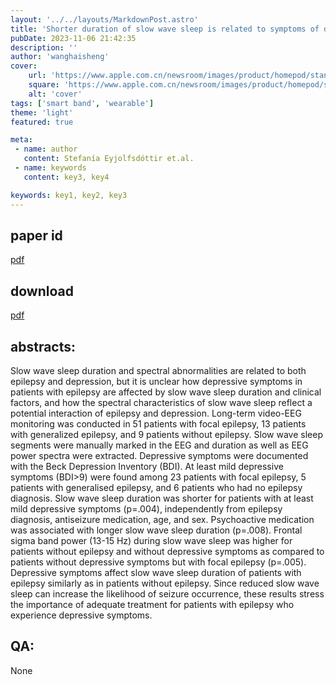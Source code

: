 ```yaml
---
layout: '../../layouts/MarkdownPost.astro'
title: 'Shorter duration of slow wave sleep is related to symptoms of depression in patients with epilepsy'
pubDate: 2023-11-06 21:42:35
description: ''
author: 'wanghaisheng'
cover:
    url: 'https://www.apple.com.cn/newsroom/images/product/homepod/standard/Apple-HomePod-hero-230118_big.jpg.large_2x.jpg'
    square: 'https://www.apple.com.cn/newsroom/images/product/homepod/standard/Apple-HomePod-hero-230118_big.jpg.large_2x.jpg'
    alt: 'cover'
tags: ['smart band', 'wearable'] 
theme: 'light'
featured: true

meta:
 - name: author
   content: Stefanía Eyjolfsdóttir et.al.
 - name: keywords
   content: key3, key4

keywords: key1, key2, key3
---
```


## paper id
[pdf](2311.01280v1)
## download
[pdf]([2311.01280v1](http://arxiv.org/abs/2311.01280v1))
## abstracts:
Slow wave sleep duration and spectral abnormalities are related to both epilepsy and depression, but it is unclear how depressive symptoms in patients with epilepsy are affected by slow wave sleep duration and clinical factors, and how the spectral characteristics of slow wave sleep reflect a potential interaction of epilepsy and depression. Long-term video-EEG monitoring was conducted in 51 patients with focal epilepsy, 13 patients with generalized epilepsy, and 9 patients without epilepsy. Slow wave sleep segments were manually marked in the EEG and duration as well as EEG power spectra were extracted. Depressive symptoms were documented with the Beck Depression Inventory (BDI). At least mild depressive symptoms (BDI>9) were found among 23 patients with focal epilepsy, 5 patients with generalised epilepsy, and 6 patients who had no epilepsy diagnosis. Slow wave sleep duration was shorter for patients with at least mild depressive symptoms (p=.004), independently from epilepsy diagnosis, antiseizure medication, age, and sex. Psychoactive medication was associated with longer slow wave sleep duration (p=.008). Frontal sigma band power (13-15 Hz) during slow wave sleep was higher for patients without epilepsy and without depressive symptoms as compared to patients without depressive symptoms but with focal epilepsy (p=.005). Depressive symptoms affect slow wave sleep duration of patients with epilepsy similarly as in patients without epilepsy. Since reduced slow wave sleep can increase the likelihood of seizure occurrence, these results stress the importance of adequate treatment for patients with epilepsy who experience depressive symptoms.
## QA:
None
